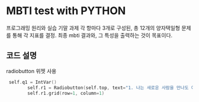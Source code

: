 # MBTI test with PYTHON
프로그래밍 원리와 실습 기말 과제
각 항마다 3개로 구성된, 총 12개의 양자택일형 문제를 통해 각 지표를 결정. 최종 mbti 결과와, 그 특성을 출력하는 것이 목표이다.
## 코드 설명
radiobutton 위젯 사용
```c
 self.q1 = IntVar()
        self.r1 = Radiobutton(self.top, text="1. 나는 새로운 사람을 만나도 어색하지 않다.", variable=self.q1, value=1)
        self.r1.grid(row=1, column=1)
```
